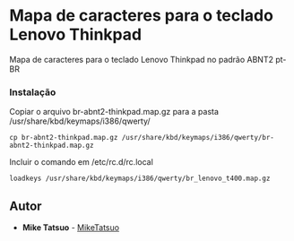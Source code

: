 # Mapa de caracteres para o teclado Lenovo Thinkpad

Mapa de caracteres para o teclado Lenovo Thinkpad no padrão ABNT2 pt-BR

### Instalação

Copiar o arquivo br-abnt2-thinkpad.map.gz para a pasta /usr/share/kbd/keymaps/i386/qwerty/

```
cp br-abnt2-thinkpad.map.gz /usr/share/kbd/keymaps/i386/qwerty/br-abnt2-thinkpad.map.gz
```

Incluir o comando em /etc/rc.d/rc.local
```
loadkeys /usr/share/kbd/keymaps/i386/qwerty/br_lenovo_t400.map.gz
```

## Autor

* **Mike Tatsuo** - [MikeTatsuo](https://github.com/MikeTatsuo)